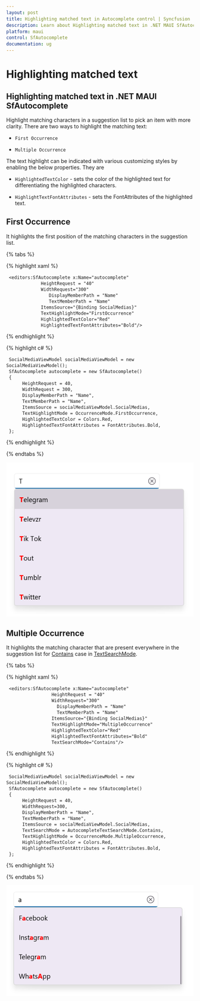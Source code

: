 ```yaml
---
layout: post
title: Highlighting matched text in Autocomplete control | Syncfusion
description: Learn about Highlighting matched text in .NET MAUI SfAutocomplete (SfAutocomplete) control and more details.
platform: maui
control: SfAutocomplete
documentation: ug
---
```


# Highlighting matched text

## Highlighting matched text in .NET MAUI SfAutocomplete

Highlight matching characters in a suggestion list to pick an item with more clarity. There are two ways to highlight the matching text:

*   `First Occurrence`

*   `Multiple Occurrence`

The text highlight can be indicated with various customizing styles by enabling the below properties. They are

*   `HighlightedTextColor` - sets the color of the highlighted text for differentiating the highlighted characters.

*   `HighlightTextFontAttributes` - sets the FontAttributes of the highlighted text.

## First Occurrence

It highlights the first position of the matching characters in the suggestion list.

{% tabs %}

{% highlight xaml %}

     <editors:SfAutocomplete x:Name="autocomplete"
			     HeightRequest = "40"
			     WidthRequest="300"
                    DisplayMemberPath = "Name"
                    TextMemberPath = "Name"
			     ItemsSource="{Binding SocialMedias}"
			     TextHighlightMode="FirstOccurrence"
			     HighlightedTextColor="Red"
			     HighlightedTextFontAttributes="Bold"/>

{% endhighlight %}

{% highlight c# %}

     SocialMediaViewModel socialMediaViewModel = new SocialMediaViewModel();
     SfAutocomplete autocomplete = new SfAutocomplete() 
     {
          HeightRequest = 40,
          WidthRequest = 300,
          DisplayMemberPath = "Name",
          TextMemberPath = "Name",
          ItemsSource = socialMediaViewModel.SocialMedias,
          TextHighlightMode = OccurrenceMode.FirstOccurrence,
          HighlightedTextColor = Colors.Red,
          HighlightedTextFontAttributes = FontAttributes.Bold,
     };

{% endhighlight %}

{% endtabs %}

![HighlightText Image](images/HighlightingText/firstoccurrence.png)

## Multiple Occurrence

It highlights the matching character that are present everywhere in the suggestion list for [Contains](https://help.syncfusion.com/cr/maui/Syncfusion.Maui.Inputs.AutocompleteTextSearchMode.html#Syncfusion_Maui_Inputs_AutocompleteTextSearchMode_Contains) case in [TextSearchMode](https://help.syncfusion.com/cr/maui/Syncfusion.Maui.Inputs.SfAutocomplete.html#Syncfusion_Maui_Inputs_SfAutocomplete_TextSearchMode).

{% tabs %}

{% highlight xaml %}

     <editors:SfAutocomplete x:Name="autocomplete"
		             HeightRequest = "40"
		             WidthRequest="300"
                       DisplayMemberPath = "Name"
                       TextMemberPath = "Name"
		             ItemsSource="{Binding SocialMedias}"
		             TextHighlightMode="MultipleOccurrence"
		             HighlightedTextColor="Red"
		             HighlightedTextFontAttributes="Bold"
		             TextSearchMode="Contains"/>

{% endhighlight %}

{% highlight c# %}

     SocialMediaViewModel socialMediaViewModel = new SocialMediaViewModel();
     SfAutocomplete autocomplete = new SfAutocomplete() 
     {
          HeightRequest = 40,
          WidthRequest=300,
          DisplayMemberPath = "Name",
          TextMemberPath = "Name",
          ItemsSource = socialMediaViewModel.SocialMedias,
          TextSearchMode = AutocompleteTextSearchMode.Contains,
          TextHighlightMode = OccurrenceMode.MultipleOccurrence,
          HighlightedTextColor = Colors.Red,
          HighlightedTextFontAttributes = FontAttributes.Bold,
     };

{% endhighlight %}

{% endtabs %}

![HighlightText Image](images/HighlightingText/multipleoccurrence.png)